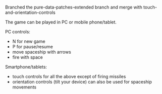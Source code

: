 Branched the pure-data-patches-extended branch and merge with touch-and-orientation-controls

The game can be played in PC or mobile phone/tablet.

PC controls:
- N for new game
- P for pause/resume
- move spaceship with arrows
- fire with space

Smartphone/tablets:
- touch controls for all the above except of firing missiles
- orientation controls (tilt your device) can also be used for spaceship movements
